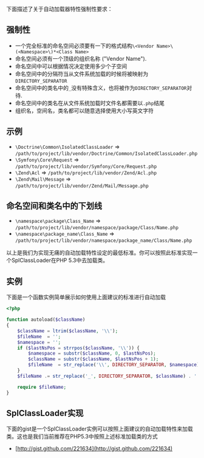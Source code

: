 下面描述了关于自动加载器特性强制性要求：

强制性
---------

* 一个完全标准的命名空间必须要有一下的格式结构`\<Vendor Name>\(<Namespace>\)*<Class Name>`
* 命名空间必须有一个顶级的组织名称 ("Vendor Name").
* 命名空间中可以根据情况决定使用多少个子空间
* 命名空间中的分隔符当从文件系统加载的时候将被映射为 `DIRECTORY_SEPARATOR` 
* 命名空间中的类名中的`_`没有特殊含义，也将被作为`DIRECTORY_SEPARATOR`对待. 
* 命名空间中的类名在从文件系统加载时文件名都需要以`.php`结尾
* 组织名，空间名，类名都可以随意选择使用大小写英文字符

示例
--------

* `\Doctrine\Common\IsolatedClassLoader` => `/path/to/project/lib/vendor/Doctrine/Common/IsolatedClassLoader.php`
* `\Symfony\Core\Request` => `/path/to/project/lib/vendor/Symfony/Core/Request.php`
* `\Zend\Acl` => `/path/to/project/lib/vendor/Zend/Acl.php`
* `\Zend\Mail\Message` => `/path/to/project/lib/vendor/Zend/Mail/Message.php`

命名空间和类名中的下划线
-----------------------------------------

* `\namespace\package\Class_Name` => `/path/to/project/lib/vendor/namespace/package/Class/Name.php`
* `\namespace\package_name\Class_Name` => `/path/to/project/lib/vendor/namespace/package_name/Class/Name.php`

以上是我们为实现无痛的自动加载特性设定的最低标准。你可以按照此标准实现一个SplClassLoader在PHP 5.3中去加载类。

实例
----------------------

下面是一个函数实例简单展示如何使用上面建议的标准进行自动加载
```php
<?php

function autoload($className)
{
    $className = ltrim($className, '\\');
    $fileName  = '';
    $namespace = '';
    if ($lastNsPos = strrpos($className, '\\')) {
        $namespace = substr($className, 0, $lastNsPos);
        $className = substr($className, $lastNsPos + 1);
        $fileName  = str_replace('\\', DIRECTORY_SEPARATOR, $namespace) . DIRECTORY_SEPARATOR;
    }
    $fileName .= str_replace('_', DIRECTORY_SEPARATOR, $className) . '.php';

    require $fileName;
}
```

SplClassLoader实现
-----------------------------

下面的gist是一个SplClassLoader实例可以按照上面建议的自动加载特性来加载类。这也是我们当前推荐在PHP5.3中按照上述标准加载类的方式

* [http://gist.github.com/221634](http://gist.github.com/221634)



